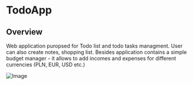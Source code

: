 # TodoApp

## Overview

Web application puropsed for Todo list and todo tasks managment. User can also create notes, shopping list. Besides application contains a simple budget manager - it allows to add incomes and expenses for different currencies (PLN, EUR, USD etc.)

![Image](https://github.com/Tomasz789/NetVision-App/blob/master/Img/startpage.JPG)

